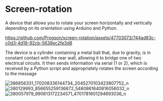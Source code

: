 # Screen-rotation
A device that allows you to rotate your screen horizontally and vertically depending on its orientation using Arduino and Python.

https://github.com/Progson/screen-rotation/assets/47703073/744ad83c-c0d3-4d18-92cb-5638ec2fe3d8

The device is a cylinder containing a metal ball that, due to gravity, is in constant contact with the rear wall, allowing it to bridge one of two electrical circuits. It then sends information via serial (1 or 2), which is received by a Python script and appropriately rotates the screen according to the message

![386856331_170208336144734_2045270103423807752_n](https://github.com/Progson/screen-rotation/assets/47703073/bea87880-40d4-42a3-a924-f062151163f3)
![380129993_856655259136872_5480861640816056032_n](https://github.com/Progson/screen-rotation/assets/47703073/67f28788-f62f-4d83-ab43-894c3f4054f2)
![380057979_990613172234571_4701781601294693036_n](https://github.com/Progson/screen-rotation/assets/47703073/3affb414-0945-4c6a-ae3f-82d72366e097)

